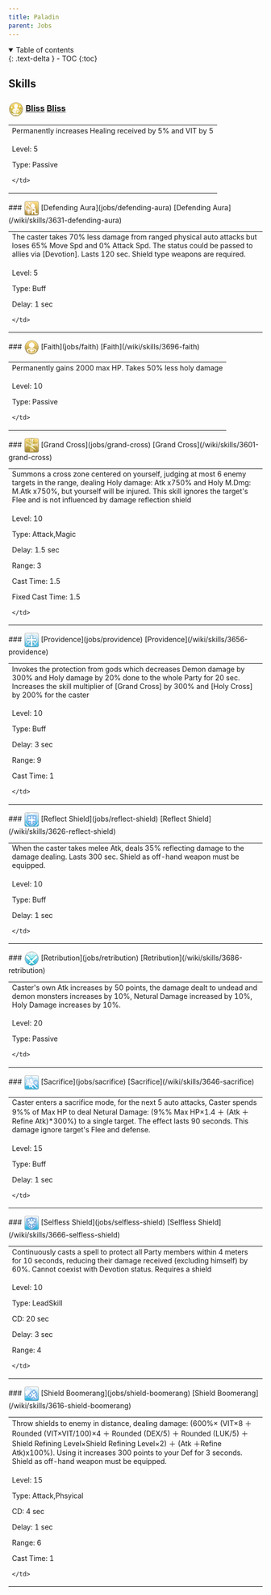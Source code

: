 ```yaml
---
title: Paladin 
parent: Jobs
---
```


<details open markdown="block">
<summary>
  Table of contents
</summary>
{: .text-delta }
- TOC
{:toc}
</details>

## Skills

### <img src="/assets/images/skills/skill_366001.png" width="30" height="30" style="vertical-align: middle"> [Bliss](jobs/bliss) [Bliss](/wiki/skills/3701-bliss)
<table>
<tbody>
  <tr>
    <td>Permanently increases Healing received by 5% and VIT by 5</td>
  </tr>
  <tr>
    <td>
              <p class="label label-yellow fs-1">Level: 5</p>
              <p class="label label-yellow fs-1">Type: Passive</p>
      
    </td>
  </tr>
</tbody>
</table>
### <img src="/assets/images/skills/skill_358001.png" width="30" height="30" style="vertical-align: middle"> [Defending Aura](jobs/defending-aura) [Defending Aura](/wiki/skills/3631-defending-aura)
<table>
<tbody>
  <tr>
    <td>The caster takes 70% less damage from ranged physical auto attacks but loses 65% Move Spd and 0% Attack Spd. The status could be passed to allies via [Devotion]. Lasts 120 sec. Shield type weapons are required.</td>
  </tr>
  <tr>
    <td>
              <p class="label label-yellow fs-1">Level: 5</p>
              <p class="label label-yellow fs-1">Type: Buff</p>
              <p class="label label-yellow fs-1">Delay: 1 sec</p>
      
    </td>
  </tr>
</tbody>
</table>
### <img src="/assets/images/skills/skill_365001.png" width="30" height="30" style="vertical-align: middle"> [Faith](jobs/faith) [Faith](/wiki/skills/3696-faith)
<table>
<tbody>
  <tr>
    <td>Permanently gains 2000 max HP. Takes 50% less holy damage</td>
  </tr>
  <tr>
    <td>
              <p class="label label-yellow fs-1">Level: 10</p>
              <p class="label label-yellow fs-1">Type: Passive</p>
      
    </td>
  </tr>
</tbody>
</table>
### <img src="/assets/images/skills/skill_351001.png" width="30" height="30" style="vertical-align: middle"> [Grand Cross](jobs/grand-cross) [Grand Cross](/wiki/skills/3601-grand-cross)
<table>
<tbody>
  <tr>
    <td>Summons a cross zone centered on yourself, judging at most 6 enemy targets in the range, dealing Holy damage: Atk x750% and Holy M.Dmg: M.Atk x750%, but yourself will be injured.  This skill ignores the target's Flee and is not influenced by damage reflection shield</td>
  </tr>
  <tr>
    <td>
              <p class="label label-yellow fs-1">Level: 10</p>
              <p class="label label-yellow fs-1">Type: Attack,Magic</p>
              <p class="label label-yellow fs-1">Delay: 1.5 sec</p>
              <p class="label label-yellow fs-1">Range: 3</p>
              <p class="label label-yellow fs-1">Cast Time: 1.5</p>
              <p class="label label-yellow fs-1">Fixed Cast Time: 1.5</p>
      
    </td>
  </tr>
</tbody>
</table>
### <img src="/assets/images/skills/skill_362001.png" width="30" height="30" style="vertical-align: middle"> [Providence](jobs/providence) [Providence](/wiki/skills/3656-providence)
<table>
<tbody>
  <tr>
    <td>Invokes the protection from gods which decreases Demon damage by 300% and Holy damage by 20% done to the whole Party for 20 sec. Increases the skill multiplier of [Grand Cross] by 300% and [Holy Cross] by 200% for the caster</td>
  </tr>
  <tr>
    <td>
              <p class="label label-yellow fs-1">Level: 10</p>
              <p class="label label-yellow fs-1">Type: Buff</p>
              <p class="label label-yellow fs-1">Delay: 3 sec</p>
              <p class="label label-yellow fs-1">Range: 9</p>
              <p class="label label-yellow fs-1">Cast Time: 1</p>
      
    </td>
  </tr>
</tbody>
</table>
### <img src="/assets/images/skills/skill_357001.png" width="30" height="30" style="vertical-align: middle"> [Reflect Shield](jobs/reflect-shield) [Reflect Shield](/wiki/skills/3626-reflect-shield)
<table>
<tbody>
  <tr>
    <td>When the caster takes melee Atk, deals 35% reflecting damage to the damage dealing. Lasts 300 sec.  Shield as off-hand weapon must be equipped.</td>
  </tr>
  <tr>
    <td>
              <p class="label label-yellow fs-1">Level: 10</p>
              <p class="label label-yellow fs-1">Type: Buff</p>
              <p class="label label-yellow fs-1">Delay: 1 sec</p>
      
    </td>
  </tr>
</tbody>
</table>
### <img src="/assets/images/skills/skill_364001.png" width="30" height="30" style="vertical-align: middle"> [Retribution](jobs/retribution) [Retribution](/wiki/skills/3686-retribution)
<table>
<tbody>
  <tr>
    <td>Caster's own Atk increases by 50 points, the damage dealt to undead and demon monsters increases by 10%, Netural Damage increased by 10%, Holy Damage increases by 10%.</td>
  </tr>
  <tr>
    <td>
              <p class="label label-yellow fs-1">Level: 20</p>
              <p class="label label-yellow fs-1">Type: Passive</p>
      
    </td>
  </tr>
</tbody>
</table>
### <img src="/assets/images/skills/skill_361001.png" width="30" height="30" style="vertical-align: middle"> [Sacrifice](jobs/sacrifice) [Sacrifice](/wiki/skills/3646-sacrifice)
<table>
<tbody>
  <tr>
    <td>Caster enters a sacrifice mode, for the next 5 auto attacks, Caster spends 9%% of Max HP to deal Netural Damage: (9%% Max HP×1.4 ＋ (Atk ＋Refine Atk)*300%) to a single target. The effect lasts 90 seconds. This damage ignore target's Flee and defense.</td>
  </tr>
  <tr>
    <td>
              <p class="label label-yellow fs-1">Level: 15</p>
              <p class="label label-yellow fs-1">Type: Buff</p>
              <p class="label label-yellow fs-1">Delay: 1 sec</p>
      
    </td>
  </tr>
</tbody>
</table>
### <img src="/assets/images/skills/skill_363001.png" width="30" height="30" style="vertical-align: middle"> [Selfless Shield](jobs/selfless-shield) [Selfless Shield](/wiki/skills/3666-selfless-shield)
<table>
<tbody>
  <tr>
    <td>Continuously casts a spell to protect all Party members within 4 meters for 10 seconds, reducing their damage received (excluding himself) by 60%. Cannot coexist with Devotion status. Requires a shield</td>
  </tr>
  <tr>
    <td>
              <p class="label label-yellow fs-1">Level: 10</p>
              <p class="label label-yellow fs-1">Type: LeadSkill</p>
              <p class="label label-yellow fs-1">CD: 20 sec</p>
              <p class="label label-yellow fs-1">Delay: 3 sec</p>
              <p class="label label-yellow fs-1">Range: 4</p>
      
    </td>
  </tr>
</tbody>
</table>
### <img src="/assets/images/skills/skill_352001.png" width="30" height="30" style="vertical-align: middle"> [Shield Boomerang](jobs/shield-boomerang) [Shield Boomerang](/wiki/skills/3616-shield-boomerang)
<table>
<tbody>
  <tr>
    <td>Throw shields to enemy in distance, dealing damage: (600%× (VIT×8 ＋ Rounded (VIT×VIT/100)×4 ＋ Rounded (DEX/5) ＋ Rounded (LUK/5) ＋Shield Refining Level×Shield Refining Level×2) ＋ (Atk ＋Refine Atk)x100%). Using it increases 300 points to your Def for 3 seconds.  Shield as off-hand weapon must be equipped.</td>
  </tr>
  <tr>
    <td>
              <p class="label label-yellow fs-1">Level: 15</p>
              <p class="label label-yellow fs-1">Type: Attack,Phsyical</p>
              <p class="label label-yellow fs-1">CD: 4 sec</p>
              <p class="label label-yellow fs-1">Delay: 1 sec</p>
              <p class="label label-yellow fs-1">Range: 6</p>
              <p class="label label-yellow fs-1">Cast Time: 1</p>
      
    </td>
  </tr>
</tbody>
</table>

